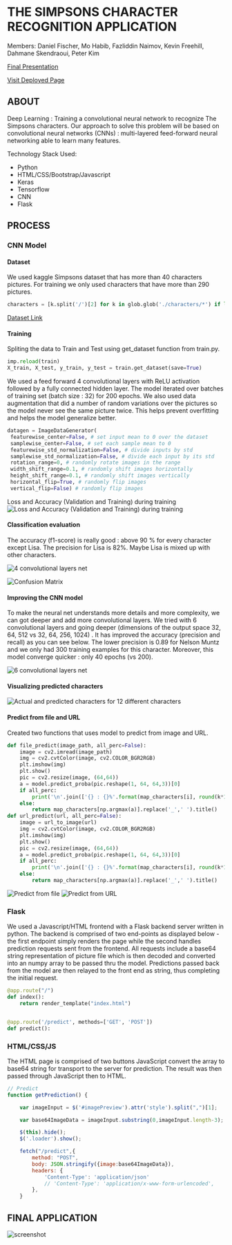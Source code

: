 # THE SIMPSONS CHARACTER RECOGNITION APPLICATION

Members: Daniel Fischer, Mo Habib, Fazliddin Naimov, Kevin Freehill, Dahmane Skendraoui, Peter Kim

[Final Presentation](Presentation%20for%20Final%20Project.pdf)

[Visit Deployed Page](#)

## ABOUT

Deep Learning : Training a convolutional neural network to recognize The Simpsons characters. Our approach to solve this problem will be based on convolutional neural networks (CNNs) : multi-layered feed-forward neural networking able to learn many features.

Technology Stack Used:
- Python
- HTML/CSS/Bootstrap/Javascript
- Keras
- Tensorflow
- CNN
- Flask

## PROCESS
### CNN Model
#### Dataset
We used kaggle Simpsons dataset that has more than 40 characters pictures. For training we only used characters that have more than 290 pictures.

```python
characters = [k.split('/')[2] for k in glob.glob('./characters/*') if len([p for p in glob.glob(k+'/*') if 'edited' in p or 'pic_vid' in p]) > 290]
```

[Dataset Link](https://www.kaggle.com/alexattia/the-simpsons-characters-dataset)

#### Training
Spliting the data to Train and Test using get_dataset function from train.py.

```python
imp.reload(train)
X_train, X_test, y_train, y_test = train.get_dataset(save=True)
```

We used a feed forward 4 convolutional layers with ReLU activation followed by a fully connected hidden layer. The model iterated over batches of training set (batch size : 32) for 200 epochs. We also used data augmentation that did a number of random variations over the pictures so the model never see the same picture twice. This helps prevent overfitting and helps the model generalize better.

```python
datagen = ImageDataGenerator(
 featurewise_center=False, # set input mean to 0 over the dataset
 samplewise_center=False, # set each sample mean to 0
 featurewise_std_normalization=False, # divide inputs by std 
 samplewise_std_normalization=False, # divide each input by its std
 rotation_range=0, # randomly rotate images in the range 
 width_shift_range=0.1, # randomly shift images horizontally 
 height_shift_range=0.1, # randomly shift images vertically 
 horizontal_flip=True, # randomly flip images
 vertical_flip=False) # randomly flip images
 ```
Loss and Accuracy (Validation and Training) during training
![Loss and Accuracy (Validation and Training) during training](images/loss.png)

#### Classification evaluation
The accuracy (f1-score) is really good : above 90 % for every character except Lisa. The precision for Lisa is 82%. Maybe Lisa is mixed up with other characters.

![4 convolutional layers net](images/4cln.png)

![Confusion Matrix](images/confusion.png)

#### Improving the CNN model

To make the neural net understands more details and more complexity, we can got deeper and add more convolutional layers. We tried with 6 convolutional layers and going deeper (dimensions of the output space 32, 64, 512 vs 32, 64, 256, 1024) . It has improved the accuracy (precision and recall) as you can see below. The lower precision is 0.89 for Nelson Muntz and we only had 300 training examples for this character. Moreover, this model converge quicker : only 40 epochs (vs 200).

![6 convolutional layers net](images/6cln.png)

#### Visualizing predicted characters

![Actual and predicted characters for 12 different characters](images/actvspred.png)

#### Predict from file and URL
Created two functions that uses model to predict from image and URL.

```python
def file_predict(image_path, all_perc=False):
    image = cv2.imread(image_path)
    img = cv2.cvtColor(image, cv2.COLOR_BGR2RGB)
    plt.imshow(img)
    plt.show()
    pic = cv2.resize(image, (64,64))
    a = model.predict_proba(pic.reshape(1, 64, 64,3))[0]
    if all_perc:
        print('\n'.join(['{} : {}%'.format(map_characters[i], round(k*100)) for i,k in sorted(enumerate(a), key=lambda x:x[1], reverse=True)]))
    else:
        return map_characters[np.argmax(a)].replace('_',' ').title()
def url_predict(url, all_perc=False):
    image = url_to_image(url)
    img = cv2.cvtColor(image, cv2.COLOR_BGR2RGB)
    plt.imshow(img)
    plt.show()
    pic = cv2.resize(image, (64,64))
    a = model.predict_proba(pic.reshape(1, 64, 64,3))[0]
    if all_perc:
        print('\n'.join(['{} : {}%'.format(map_characters[i], round(k*100)) for i,k in sorted(enumerate(a), key=lambda x:x[1], reverse=True)]))
    else:
        return map_characters[np.argmax(a)].replace('_',' ').title()
```
![Predict from file](images/file_pred.jpg)
![Predict from URL](images/url_pred.jpg)

### Flask

We used a Javascript/HTML frontend with a Flask backend server written in python.  The backend is comprised of two end-points as displayed below - the first endpoint simply renders the page while the second handles prediction requests sent from the frontend.  All requests include a base64 string representation of picture file which is then decoded and converted into an numpy array to be passed thru the model. Predictions passed back from the model are then relayed to the front end as string, thus completing the initial request.

```python
@app.route("/")
def index():
    return render_template("index.html")


@app.route('/predict', methods=['GET', 'POST'])
def predict():
```

### HTML/CSS/JS

The HTML page is comprised of two buttons
JavaScript convert the array to base64 string for transport to the server for prediction.  The result was then passed through JavaScript then to HTML.  

```javascript
// Predict
function getPrediction() {

    var imageInput = $('#imagePreview').attr('style').split(",")[1];

    var base64ImageData = imageInput.substring(0,imageInput.length-3);

    $(this).hide();
    $('.loader').show();

    fetch("/predict",{
        method: "POST",
        body: JSON.stringify({image:base64ImageData}),
        headers: {
            'Content-Type': 'application/json'
            // 'Content-Type': 'application/x-www-form-urlencoded',
        },
    }
```

## FINAL APPLICATION
![screenshot](images/app.png)
